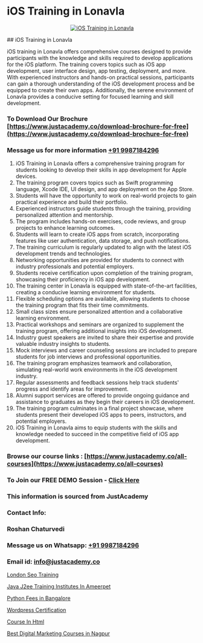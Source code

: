 # iOS Training in Lonavla

<p align="center">
  <a href="https://justacademy.co/course-detail/ios-training">
    <img src="https://justacademy.co/storage2/course_image/1676636008_course_image.webp" alt="iOS Training in Lonavla">
  </a>
</p>
## iOS Training in Lonavla

iOS training in Lonavla offers comprehensive courses designed to provide participants with the knowledge and skills required to develop applications for the iOS platform. The training covers topics such as iOS app development, user interface design, app testing, deployment, and more. With experienced instructors and hands-on practical sessions, participants can gain a thorough understanding of the iOS development process and be equipped to create their own apps. Additionally, the serene environment of Lonavla provides a conducive setting for focused learning and skill development.
### To Download Our Brochure [https://www.justacademy.co/download-brochure-for-free](https://www.justacademy.co/download-brochure-for-free)
### Message us for more information [+91 9987184296](https://api.whatsapp.com/send?phone=919987184296)
1) iOS Training in Lonavla offers a comprehensive training program for students looking to develop their skills in app development for Apple devices.
2) The training program covers topics such as Swift programming language, Xcode IDE, UI design, and app deployment on the App Store.
3) Students will have the opportunity to work on real-world projects to gain practical experience and build their portfolio.
4) Experienced instructors guide students through the training, providing personalized attention and mentorship.
5) The program includes hands-on exercises, code reviews, and group projects to enhance learning outcomes.
6) Students will learn to create iOS apps from scratch, incorporating features like user authentication, data storage, and push notifications.
7) The training curriculum is regularly updated to align with the latest iOS development trends and technologies.
8) Networking opportunities are provided for students to connect with industry professionals and potential employers.
9) Students receive certification upon completion of the training program, showcasing their proficiency in iOS app development.
10) The training center in Lonavla is equipped with state-of-the-art facilities, creating a conducive learning environment for students.
11) Flexible scheduling options are available, allowing students to choose the training program that fits their time commitments.
12) Small class sizes ensure personalized attention and a collaborative learning environment.
13) Practical workshops and seminars are organized to supplement the training program, offering additional insights into iOS development.
14) Industry guest speakers are invited to share their expertise and provide valuable industry insights to students.
15) Mock interviews and career counseling sessions are included to prepare students for job interviews and professional opportunities.
16) The training program emphasizes teamwork and collaboration, simulating real-world work environments in the iOS development industry.
17) Regular assessments and feedback sessions help track students' progress and identify areas for improvement.
18) Alumni support services are offered to provide ongoing guidance and assistance to graduates as they begin their careers in iOS development.
19) The training program culminates in a final project showcase, where students present their developed iOS apps to peers, instructors, and potential employers.
20) iOS Training in Lonavla aims to equip students with the skills and knowledge needed to succeed in the competitive field of iOS app development.

### Browse our course links : [https://www.justacademy.co/all-courses](https://www.justacademy.co/all-courses) 
### To Join our FREE DEMO Session - [Click Here](https://www.justacademy.co/register-for-course-demo)


### This information is sourced from JustAcademy
### Contact Info:
### Roshan Chaturvedi
### Message us on Whatsapp: [+91 9987184296](https://api.whatsapp.com/send?phone=919987184296)
### Email id: [info@justacademy.co](mailto:info@justacademy.co)
                
[London Seo Training](https://www.linkedin.com/pulse/london-seo-training-justacademy-hyderabad-cmjrc?trackingId=r6KqHrgwV86hKMj4tW%2BN1A%3D%3D&lipi=urn%3Ali%3Apage%3Ad_flagship3_company_admin%3BIgbA%2F28BQMiUW8Q%2FkWRJzw%3D%3D)

[Java J2ee Training Institutes In Ameerpet](https://www.linkedin.com/pulse/java-j2ee-training-institutes-ameerpet-justacademy-san-jose-l6b3e?trackingId=NVBFsXoIY9VxETzZxnIn%2Bw%3D%3D&lipi=urn%3Ali%3Apage%3Ad_flagship3_company_admin%3BEWeMkO%2BuSGSAlnCbMCSomw%3D%3D)

[Python Fees in Bangalore](https://medium.com/@mahi3106/python-fees-in-bangalore-968ba3a80602)

[Wordpress Certification](https://medium.com/@namusn/wordpress-certification-83a7879a6dd8)

[Course In Html](https://justacademyin.github.io/justacademy/course-in-html)

[Best Digital Marketing Courses in Nagpur](https://justacademyin.github.io/justacademy/best-digital-marketing-courses-in-nagpur)

